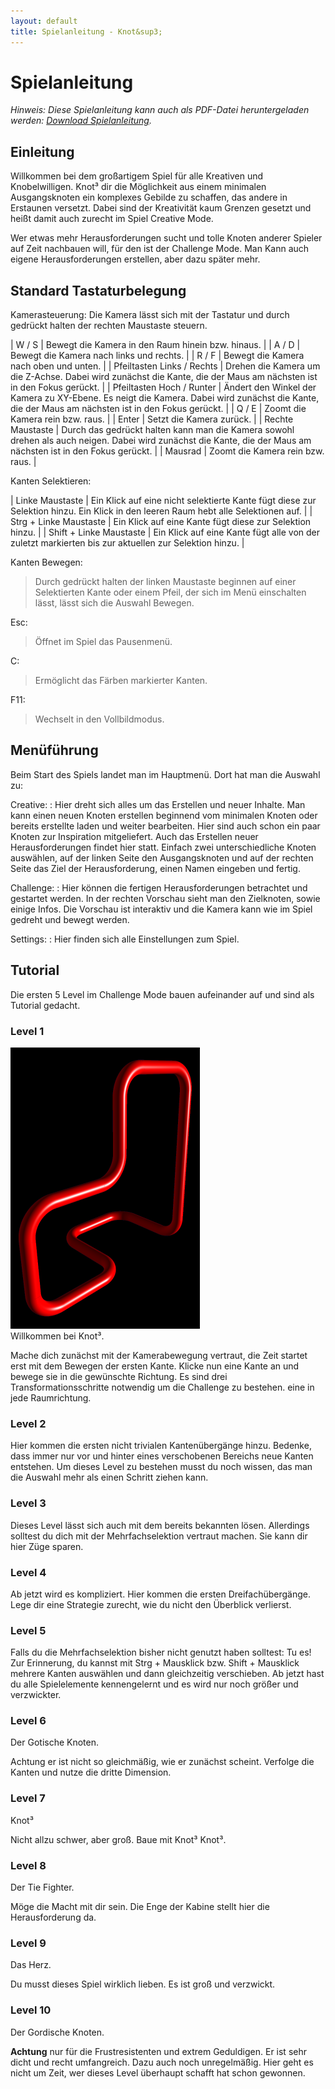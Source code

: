 ```yaml
---
layout: default
title: Spielanleitung - Knot&sup3;
---
```

# Spielanleitung

*Hinweis: Diese Spielanleitung kann auch als PDF-Datei heruntergeladen werden: [Download Spielanleitung]({{site.baseurl}}doc/Spielanleitung.pdf).*

## Einleitung

Willkommen bei dem großartigem Spiel für alle Kreativen und Knobelwilligen. Knot&sup3; dir die Möglichkeit aus einem minimalen Ausgangsknoten ein komplexes Gebilde zu schaffen, das andere in Erstaunen versetzt. Dabei sind der Kreativität kaum Grenzen gesetzt und heißt damit auch zurecht im Spiel Creative Mode.

Wer etwas mehr Herausforderungen sucht und tolle Knoten anderer Spieler auf Zeit nachbauen will, für den ist der Challenge Mode. Man Kann auch eigene Herausforderungen erstellen, aber dazu später mehr.

## Standard Tastaturbelegung

Kamerasteuerung: Die Kamera lässt sich mit der Tastatur und durch gedrückt halten der rechten Maustaste steuern.

| W / S                      | Bewegt die Kamera in den Raum hinein bzw. hinaus. |
| A / D                      | Bewegt die Kamera nach links und rechts.          |
| R / F                      | Bewegt die Kamera nach oben und unten.            |
| Pfeiltasten Links / Rechts | Drehen die Kamera um die Z-Achse. Dabei wird zunächst die Kante, die der Maus am nächsten ist in den Fokus gerückt. |
| Pfeiltasten Hoch / Runter  | Ändert den Winkel der Kamera zu XY-Ebene. Es neigt die Kamera. Dabei wird zunächst die Kante, die der Maus am nächsten ist in den Fokus gerückt. |
| Q / E                      | Zoomt die Kamera rein bzw. raus.                  |
| Enter                      | Setzt die Kamera zurück.                          |
| Rechte Maustaste           | Durch das gedrückt halten kann man die Kamera sowohl drehen als auch neigen. Dabei wird zunächst die Kante, die der Maus am nächsten ist in den Fokus gerückt. |
| Mausrad                    | Zoomt die Kamera rein bzw. raus.                  |

Kanten Selektieren:

| Linke Maustaste            | Ein Klick auf eine nicht selektierte Kante fügt diese zur Selektion hinzu. Ein Klick in den leeren Raum hebt alle Selektionen auf. |
| Strg + Linke Maustaste     | Ein Klick auf eine Kante fügt diese zur Selektion hinzu.                   |
| Shift + Linke Maustaste    | Ein Klick auf eine Kante fügt alle von der zuletzt markierten bis zur aktuellen zur Selektion hinzu. |

Kanten Bewegen:
>   Durch gedrückt halten der linken Maustaste beginnen auf einer
    Selektierten Kante oder einem Pfeil, der sich im Menü einschalten
    lässt, lässt sich die Auswahl Bewegen.

Esc:
>   Öffnet im Spiel das Pausenmenü.

C:
>   Ermöglicht das Färben markierter Kanten.

F11:
>   Wechselt in den Vollbildmodus.

## Menüführung

Beim Start des Spiels landet man im Hauptmenü. Dort hat man die Auswahl zu:

Creative:
:   Hier dreht sich alles um das Erstellen und neuer Inhalte. Man kann einen neuen Knoten erstellen beginnend vom minimalen Knoten oder bereits erstellte laden und weiter bearbeiten. Hier sind auch schon ein paar Knoten zur Inspiration mitgeliefert. Auch das Erstellen neuer Herausforderungen findet hier statt. Einfach zwei unterschiedliche Knoten auswählen, auf der linken Seite den Ausgangsknoten und auf der rechten Seite das Ziel der Herausforderung, einen Namen eingeben und fertig.

Challenge:
:   Hier können die fertigen Herausforderungen betrachtet und gestartet werden. In der rechten Vorschau sieht man den Zielknoten, sowie einige Infos. Die Vorschau ist interaktiv und die Kamera kann wie im Spiel gedreht und bewegt werden.

Settings:
:   Hier finden sich alle Einstellungen zum Spiel.

## Tutorial

Die ersten 5 Level im Challenge Mode bauen aufeinander auf und sind als Tutorial gedacht.

### Level 1
<div class="screenshot_float"><img src="screenshots/challenge1.png" /></div>
Willkommen bei Knot&sup3;.

Mache dich zunächst mit der Kamerabewegung vertraut, die Zeit startet
erst mit dem Bewegen der ersten Kante. Klicke nun eine Kante an und
bewege sie in die gewünschte Richtung. Es sind drei
Transformationsschritte notwendig um die Challenge zu bestehen. eine in
jede Raumrichtung.

### Level 2

Hier kommen die ersten nicht trivialen Kantenübergänge hinzu. Bedenke,
dass immer nur vor und hinter eines verschobenen Bereichs neue Kanten
entstehen. Um dieses Level zu bestehen musst du noch wissen, das man die
Auswahl mehr als einen Schritt ziehen kann.

### Level 3

Dieses Level lässt sich auch mit dem bereits bekannten lösen. Allerdings
solltest du dich mit der Mehrfachselektion vertraut machen. Sie kann dir
hier Züge sparen.

### Level 4

Ab jetzt wird es kompliziert. Hier kommen die ersten Dreifachübergänge.
Lege dir eine Strategie zurecht, wie du nicht den Überblick verlierst.

### Level 5

Falls du die Mehrfachselektion bisher nicht genutzt haben solltest: Tu
es! Zur Erinnerung, du kannst mit Strg + Mausklick bzw. Shift +
Mausklick mehrere Kanten auswählen und dann gleichzeitig verschieben. Ab
jetzt hast du alle Spielelemente kennengelernt und es wird nur noch
größer und verzwickter.

### Level 6

Der Gotische Knoten.

Achtung er ist nicht so gleichmäßig, wie er zunächst scheint. Verfolge
die Kanten und nutze die dritte Dimension.

### Level 7

Knot&sup3;

Nicht allzu schwer, aber groß. Baue mit Knot&sup3; Knot&sup3;.

### Level 8

Der Tie Fighter.

Möge die Macht mit dir sein. Die Enge der Kabine stellt hier die
Herausforderung da.

### Level 9

Das Herz.

Du musst dieses Spiel wirklich lieben. Es ist groß und verzwickt.

### Level 10

Der Gordische Knoten.

<span>**Achtung**</span> nur für die Frustresistenten und extrem
Geduldigen. Er ist sehr dicht und recht umfangreich. Dazu auch noch
unregelmäßig. Hier geht es nicht um Zeit, wer dieses Level überhaupt
schafft hat schon gewonnen.
